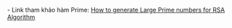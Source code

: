 \- Link tham khảo hàm Prime: [How to generate Large Prime numbers for RSA Algorithm](https://www.geeksforgeeks.org/how-to-generate-large-prime-numbers-for-rsa-algorithm/)
